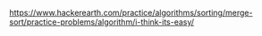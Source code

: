 https://www.hackerearth.com/practice/algorithms/sorting/merge-sort/practice-problems/algorithm/i-think-its-easy/
